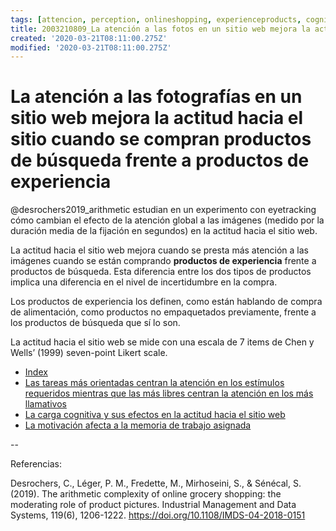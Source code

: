 ```yaml
---
tags: [attencion, perception, onlineshopping, experienceproducts, cognitiveload, grocery, Notebooks/attention, Notebooks/perception]
title: 2003210809_La atención a las fotos en un sitio web mejora la actitud hacia el sitio cuando se compran productos de experiencia
created: '2020-03-21T08:11:00.275Z'
modified: '2020-03-21T08:11:00.275Z'
---
```


# La atención a las fotografías en un sitio web mejora la actitud hacia el sitio cuando se compran productos de búsqueda frente a productos de experiencia

@desrochers2019_arithmetic estudian en un experimento con eyetracking cómo cambian el efecto de la atención global a las imágenes (medido por la duración media de la fijación en segundos) en la actitud hacia el sitio web.

La actitud hacia el sitio web mejora cuando se presta más atención a las imágenes cuando se están comprando **productos de experiencia** frente a productos de búsqueda. Esta diferencia entre los dos tipos de productos implica una diferencia en el nivel de incertidumbre en la compra.

Los productos de experiencia los definen, como están hablando de compra de alimentación, como productos no empaquetados previamente, frente a los productos de búsqueda que sí lo son.

La actitud hacia el sitio web se mide con una escala de 7 items de Chen y Wells’ (1999) seven-point Likert scale.

- [Index](_2003101705_index.md)
- [Las tareas más orientadas centran la atención en los estímulos requeridos mientras que las más libres centran la atención en los más llamativos](2003220949_eyetracking_measures_differ_bytask.md)
- [La carga cognitiva y sus efectos en la actitud hacia el sitio web](2003210840_medicion_efectos_cargacognitiva.md)
- [La motivación afecta a la memoria de trabajo asignada](2003101738_motivacion_memoriatrabajo.md)

--

Referencias:

Desrochers, C., Léger, P. M., Fredette, M., Mirhoseini, S., & Sénécal, S. (2019). The arithmetic complexity of online grocery shopping: the moderating role of product pictures. Industrial Management and Data Systems, 119(6), 1206-1222. https://doi.org/10.1108/IMDS-04-2018-0151
